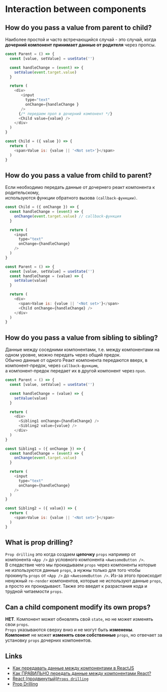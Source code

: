 # Interaction between components

## How do you pass a value from parent to child?
Наиболее простой и часто встречающийся случай - это случай, когда **дочерний компонент принимает данные от родителя** через пропсы.

```js
const Parent = () => {
  const [value, setValue] = useState('')

  const handleChange = (event) => {
    setValue(event.target.value)
  }

  return (
    <div>
       <input
         type="text"
         onChange={handleChange }
       />
      {/* передаем проп в дочерний компонент */}
      <Child value={value} />
    </div>
  )
}

const Child = ({ value }) => {
  return (
    <span>Value is: {value || '<Not set>'}</span>
  )
}
```

## How do you pass a value from child to parent?
Если необходимо передать данные от дочернего реакт компонента к родительскому,  
используются функции обратного вызова `(callback-функции)`.

```js
const Child = ({ onChange }) => {
  const handleChange = (event) => {
    onChange(event.target.value) // callback-функция
  }

  return (
    <input
      type="text"
      onChange={handleChange}
    />
  )
}

const Parent = () => {
  const [value, setValue] = useState('')
  const handleChange = (value) => {
    setValue(value)
  }

  return (
    <div>
      <span>Value is: {value || '<Not set>'}</span>
      <Child onChange={handleChange} />
    </div>
  )
}
```

## How do you pass a value from sibling to sibling?
Данные между соседними компонентами, т.е. между компонентами на одном уровне, можно передать через общий предок.  
Обычно данные от одного Реакт компонента передаются вверх, в компонент-предок, через `callback-функцию`,  
а компонент-предок передает их в другой компонент через `проп`.

```js
const Parent = () => {
  const [value, setValue] = useState('')

  const handleChange = (value) => {
    setValue(value)
  }

  return (
    <div>
      <Sibling1 onChange={handleChange} />
      <Sibling2 value={value} />
    </div>
  )
}

const Sibling1 = ({ onChange }) => {
  const handleChange = (event) => {
    onChange(event.target.value)
  }

  return (
    <input
      type="text"
      onChange={handleChange}
    />
  )
}

const Sibling2 = ({ value}) => {
  return (
    <span>Value is: {value || '<Not set>'}</span>
  )
}
```

## What is prop drilling?
`Prop drilling` это когда создаем **цепочку** `props` например от компонента `<App />` до условного компонента `<AwesomeButton />`.   
В следвствие чего мы прокидываем `props` через компоненты которые не изпользуются данные `props`, а нужны только для того чтобы прокинуть `props` от `<App />` до `<AwesomeButton />`.
Из-за этого происходит ненужный `re-render` компонентов, которые не используют данные `props`, а просто их прокидывают.
Также это введет к разрастания кода и трудной читаемости `props`.

## Can a child component modify its own props?
**НЕТ**. Компонент может обновлять свой `state`, но не может изменять свои `props`.  
`Props` указываются сверху вниз и не могут быть **изменены**.  
**Компонент** не может **изменять свои собственные** `props`, но отвечает за установку `props` дочерних компонентов. 

## Links
+ [Как передавать данные между компонентами в ReactJS](https://it-dev-journal.ru/articles/kak-peredavat-dannye-mezhdu-komponentami-v-react-js)
+ [Как ПРАВИЛЬНО передать данные между компонентами React?](https://www.youtube.com/watch?v=Cc2n4EOUzW4)
+ [React (продвинутый)`Props drilling`](https://www.youtube.com/live/HDajDASxn-w?feature=share&t=4980)
+ [Prop Drilling](https://kentcdodds.com/blog/prop-drilling)

